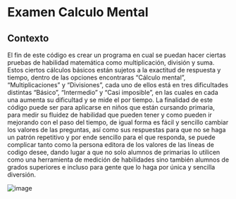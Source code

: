# Examen Calculo Mental
## Contexto

El fin de este código es crear un programa en cual se puedan hacer ciertas pruebas de habilidad matemática como multiplicación, división y suma. Estos ciertos cálculos básicos están sujetos a la exactitud de respuesta y tiempo, dentro de las opciones encontraras “Cálculo mental”, “Multiplicaciones” y “Divisiones”, cada uno de ellos está en tres dificultades distintas “Básico”, “Intermedio” y “Casi imposible”, en las cuales en cada una aumenta su dificultad y se mide el por tiempo. La finalidad de este código puede ser para aplicarse en niños que están cursando primaria, para medir su fluidez de habilidad que pueden tener y como pueden ir mejorando con el paso del tiempo, de igual forma es fácil y sencillo cambiar los valores de las preguntas, así como sus respuestas para que no se haga un patrón repetitivo y por ende sencillo para el que responda, se puede complicar tanto como la persona editora de los valores de las líneas de codigo desee, dando lugar a que no solo alumnos de primarias lo utilicen como una herramienta de medición de habilidades sino también alumnos de grados superiores e incluso para gente que lo haga por única y sencilla diversión.

![image](https://user-images.githubusercontent.com/111619317/195737986-5860250b-0525-4011-b139-6278a8d03ab1.png)

